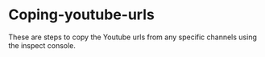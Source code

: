 # Coping-youtube-urls
These are steps to copy the Youtube urls from any specific channels using the inspect console.
